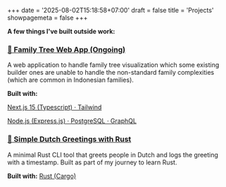 +++
date = '2025-08-02T15:18:58+07:00'
draft = false
title = 'Projects'
showpagemeta = false
+++

**A few things I've built outside work:**

### [🌳 Family Tree Web App (Ongoing)](https://family-tree-indam.vercel.app/)
A web application to handle family tree visualization which some existing builder ones are unable to handle the non-standard family complexities (which are common in Indonesian families).

**Built with:**

[Next.js 15 (Typescript) · Tailwind](https://github.com/indam-m/family-tree-app)

[Node.js (Express.js) · PostgreSQL · GraphQL](https://github.com/indam-m/family-tree-service-node)

### [👋 Simple Dutch Greetings with Rust](https://github.com/indam-m/nl-rs-greetings)
A minimal Rust CLI tool that greets people in Dutch and logs the greeting with a timestamp. Built as part of my journey to learn Rust.

**Built with:** [Rust (Cargo)](https://github.com/indam-m/nl-rs-greetings)